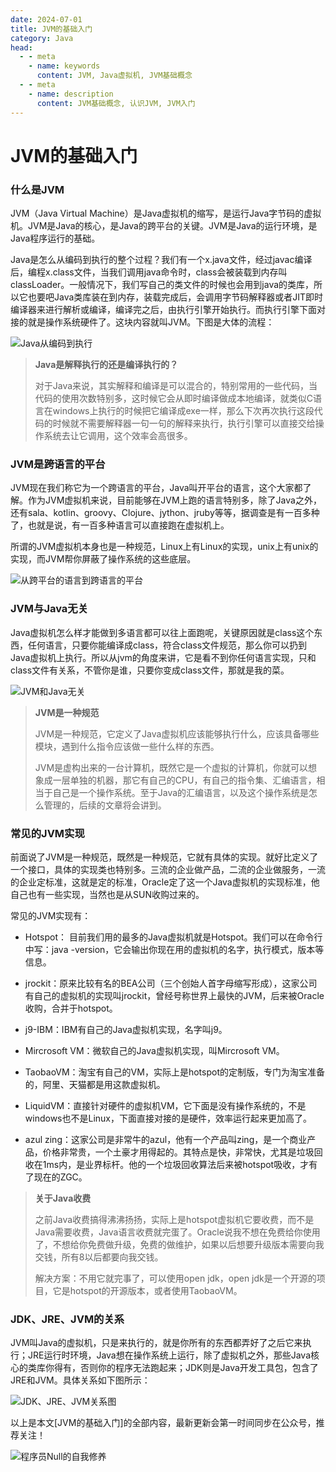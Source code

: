 ```yaml
---
date: 2024-07-01
title: JVM的基础入门
category: Java
head:
  - - meta
    - name: keywords
      content: JVM, Java虚拟机, JVM基础概念
  - - meta
    - name: description
      content: JVM基础概念, 认识JVM, JVM入门
---
```

# JVM的基础入门

### 什么是JVM

JVM（Java Virtual Machine）是Java虚拟机的缩写，是运行Java字节码的虚拟机。JVM是Java的核心，是Java的跨平台的关键。JVM是Java的运行环境，是Java程序运行的基础。

Java是怎么从编码到执行的整个过程？我们有一个x.java文件，经过javac编译后，编程x.class文件，当我们调用java命令时，class会被装载到内存叫classLoader。一般情况下，我们写自己的类文件的时候也会用到java的类库，所以它也要吧Java类库装在到内存，装载完成后，会调用字节码解释器或者JIT即时编译器来进行解析或编译，编译完之后，由执行引擎开始执行。而执行引擎下面对接的就是操作系统硬件了。这块内容就叫JVM。下图是大体的流程：

![Java从编码到执行](https://s2.loli.net/2024/07/01/M8Tz29hFKPtZrEm.png)

> <span style="font-weight:bold">Java是解释执行的还是编译执行的？</span>
> 
> 对于Java来说，其实解释和编译是可以混合的，特别常用的一些代码，当代码的使用次数特别多，这时候它会从即时编译做成本地编译，就类似C语言在windows上执行的时候把它编译成exe一样，那么下次再次执行这段代码的时候就不需要解释器一句一句的解释来执行，执行引擎可以直接交给操作系统去让它调用，这个效率会高很多。

### JVM是跨语言的平台

JVM现在我们称它为一个跨语言的平台，Java叫开平台的语言，这个大家都了解。作为JVM虚拟机来说，目前能够在JVM上跑的语言特别多，除了Java之外，还有sala、kotlin、groovy、Clojure、jython、jruby等等，据调查是有一百多种了，也就是说，有一百多种语言可以直接跑在虚拟机上。

所谓的JVM虚拟机本身也是一种规范，Linux上有Linux的实现，unix上有unix的实现，而JVM帮你屏蔽了操作系统的这些底层。

![从跨平台的语言到跨语言的平台](https://s2.loli.net/2024/07/01/PYHK8EV3RL26Gaq.png)

### JVM与Java无关

Java虚拟机怎么样才能做到多语言都可以往上面跑呢，关键原因就是class这个东西，任何语言，只要你能编译成class，符合class文件规范，那么你可以扔到Java虚拟机上执行。所以从jvm的角度来讲，它是看不到你任何语言实现，只和class文件有关系，不管你是谁，只要你变成class文件，那就是我的菜。

![JVM和Java无关](https://s2.loli.net/2024/07/01/ONeKDqUikZblmjJ.png)

> <span style="font-weight:bold;">JVM是一种规范</span>
> 
> JVM是一种规范，它定义了Java虚拟机应该能够执行什么，应该具备哪些模块，遇到什么指令应该做一些什么样的东西。
> 
> JVM是虚构出来的一台计算机，既然它是一个虚拟的计算机，你就可以想象成一层单独的机器，那它有自己的CPU，有自己的指令集、汇编语言，相当于自己是一个操作系统。至于Java的汇编语言，以及这个操作系统是怎么管理的，后续的文章将会讲到。

### 常见的JVM实现

前面说了JVM是一种规范，既然是一种规范，它就有具体的实现。就好比定义了一个接口，具体的实现类也特别多。三流的企业做产品，二流的企业做服务，一流的企业定标准，这就是定的标准，Oracle定了这一个Java虚拟机的实现标准，他自己也有一些实现，当然也是从SUN收购过来的。

常见的JVM实现有：

- Hotspot： 目前我们用的最多的Java虚拟机就是Hotspot。我们可以在命令行中写：java -version，它会输出你现在用的虚拟机的名字，执行模式，版本等信息。


- jrockit：原来比较有名的BEA公司（三个创始人首字母缩写形成），这家公司有自己的虚拟机的实现叫jrockit，曾经号称世界上最快的JVM，后来被Oracle收购，合并于hotspot。


- j9-IBM：IBM有自己的Java虚拟机实现，名字叫j9。


- Mircrosoft VM：微软自己的Java虚拟机实现，叫Mircrosoft VM。


- TaobaoVM：淘宝有自己的VM，实际上是hotspot的定制版，专门为淘宝准备的，阿里、天猫都是用这款虚拟机。


- LiquidVM：直接针对硬件的虚拟机VM，它下面是没有操作系统的，不是windows也不是Linux，下面直接对接的是硬件，效率运行起来更加高了。


- azul zing：这家公司是非常牛的azul，他有一个产品叫zing，是一个商业产品，价格非常贵，一个土豪才用得起的。其特点是快，非常快，尤其是垃圾回收在1ms内，是业界标杆。他的一个垃圾回收算法后来被hotspot吸收，才有了现在的ZGC。


> <span style="font-weight:bold;">关于Java收费</span>
> 
> 之前Java收费搞得沸沸扬扬，实际上是hotspot虚拟机它要收费，而不是Java需要收费，Java语言收费就完蛋了。Oracle说我不想在免费给你使用了，不想给你免费做升级，免费的做维护，如果以后想要升级版本需要向我交钱，所有8以后都要向我交钱。
>
>解决方案：不用它就完事了，可以使用open jdk，open jdk是一个开源的项目，它是hotspot的开源版本，或者使用TaobaoVM。 

### JDK、JRE、JVM的关系

JVM叫Java的虚拟机，只是来执行的，就是你所有的东西都弄好了之后它来执行；JRE运行时环境，Java想在操作系统上运行，除了虚拟机之外，那些Java核心的类库你得有，否则你的程序无法跑起来；JDK则是Java开发工具包，包含了JRE和JVM。具体关系如下图所示：

![JDK、JRE、JVM关系图](https://s2.loli.net/2024/07/02/6gjFQMZbhcEKzyU.png)


以上是本文[JVM的基础入门]的全部内容，最新更新会第一时间同步在公众号，推荐关注！

![程序员Null的自我修养](https://s2.loli.net/2024/07/02/xGYtNbnS4UE5dsl.png)